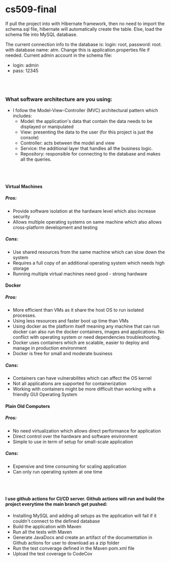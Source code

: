 # cs509-final

If pull the project into with Hibernate framework, then no need to import the schema.sql file, hibernate will automatically create the table.
Else, load the schema file into MySQL database.

The current connection info to the database is: login: root, password: root. with database name: atm. Change this is application.properties file if needed.
Current admin account in the schema file:
- login: admin
- pass: 12345

<br>
<br>

### What software architecture are you using:
- I follow the Model-View-Controller (MVC) architectural pattern which includes:
    - Model: the application's data that contain the data needs to be displayed or manipulated
    - View: presenting the data to the user (for this project is just the console)
    - Controller: acts between the model and view
    - Service: the additional layer that handles all the business logic.
    - Repository: responsible for connecting to the database and makes all the queries.

<br>
<br>
 
#### Virtual Machines
##### Pros:
- Provide software isolation at the hardware level which also increase security
- Allows multiple operating systems on same machine which also allows cross-platform development and testing
##### Cons:
- Use shared resources from the same machine which can slow down the system
- Requires a full copy of an additional operating system which needs high storage
- Running multiple virtual machines need good - strong hardware

#### Docker
##### Pros:
- More efficient than VMs as it share the host OS to run isolated processes.
- Using less resources and faster boot up time than VMs
- Using docker as the platform itself meaning any machine that can run docker can also run the docker containers, images and applications. No conflict with operating system or need dependencies troubleshooting.
- Docker uses containers which are scalable, easier to deploy and manage in production environment
- Docker is free for small and moderate business
##### Cons:
- Containers can have vulnerabilites which can affect the OS kernel
- Not all applications are supported for containerization
- Working with containers might be more difficult than working with a friendly GUI Operating System

#### Plain Old Computers
##### Pros:
- No need virtualization which allows direct performance for application
- Direct control over the hardware and software environment
- Simple to use in term of setup for small-scale application
##### Cons:
- Expensive and time consuming for scaling application
- Can only run operating system at one time

<br>
<br>

#### I use github actions for CI/CD server. Github actions will run and build the project everytime the main branch get pushed:
- Installing MySQL and adding all setups as the application will fail if it couldn't connect to the defined database
- Build the application with Maven
- Run all the tests with Maven
- Generate JavaDocs and create an artifact of the documentation in Github actions for user to download as a zip folder
- Run the test converage defined in the Maven pom.xml file
- Upload the test coverage to CodeCov
